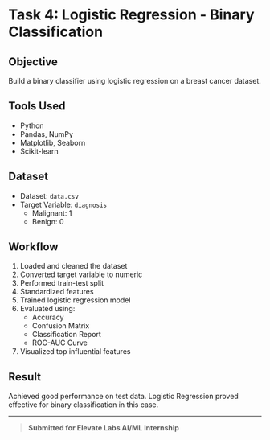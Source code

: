 # Task 4: Logistic Regression - Binary Classification

## Objective
Build a binary classifier using logistic regression on a breast cancer dataset.

## Tools Used
- Python
- Pandas, NumPy
- Matplotlib, Seaborn
- Scikit-learn

## Dataset
- Dataset: `data.csv`
- Target Variable: `diagnosis`  
  - Malignant: 1  
  - Benign: 0

## Workflow
1. Loaded and cleaned the dataset
2. Converted target variable to numeric
3. Performed train-test split
4. Standardized features
5. Trained logistic regression model
6. Evaluated using:
   - Accuracy
   - Confusion Matrix
   - Classification Report
   - ROC-AUC Curve
7. Visualized top influential features

## Result
Achieved good performance on test data. Logistic Regression proved effective for binary classification in this case.

---

> **Submitted for Elevate Labs AI/ML Internship**
